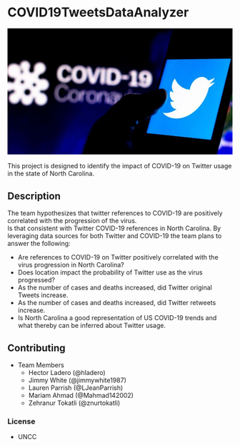 # COVID19TweetsDataAnalyzer

![README_Image](Images/README_Image.jpg)

This project is designed to identify the impact of COVID-19 on Twitter usage in the state of North Carolina.  

## Description

The team hypothesizes that twitter references to COVID-19 are positively correlated with the progression of the virus.  
Is that consistent with Twitter COVID-19  references in North Carolina. By leveraging data sources for both Twitter and COVID-19 the team plans to answer the following:   

* Are references to COVID-19 on Twitter positively correlated with the virus progression in North Carolina?
* Does location impact the probability of Twitter use as the virus progressed?
* As the number of cases and deaths increased, did Twitter original Tweets increase.
* As the number of cases and deaths increased, did Twitter retweets increase.  
* Is North Carolina a good representation of US COVID-19 trends and what thereby can be inferred about Twitter usage.

## Contributing
* Team Members
    * Hector Ladero (@hladero)
    * Jimmy White (@jimmywhite1987)
    * Lauren Parrish (@LJeanParrish)
    * Mariam Ahmad (@Mahmad142002)
    * Zehranur Tokatli (@znurtokatli)

### License
* UNCC
